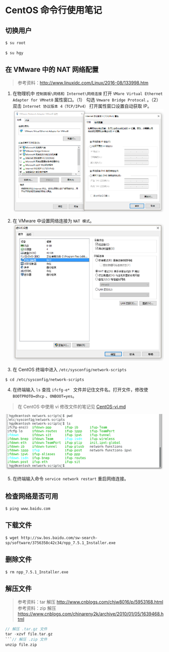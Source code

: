 # CentOS 命令行使用笔记
## 切换用户
```
$ su root

$ su hgy

```

## 在 VMware 中的 NAT 网络配置
> 参考资料：http://www.linuxidc.com/Linux/2016-08/133998.htm

1. 在物理机中 `控制面板\网络和 Internet\网络连接` 打开 `VMare Virtual Ethernet Adapter for VMnet8` 属性窗口。（1） 勾选 `Vmware Bridge Protocal` 。（2）双击 `Internet 协议版本 4（TCP/IPv4）` 打开属性窗口设置自动获取 IP。
![CentOS NAT 网络配置](./images/VMnet8-attr.png) 

2. 在 VMware 中设置网络连接为 `NAT 模式`。
![ VMware NAT 网络设置](./images/VMnet8-nat.png)

3. 在 CentOS 终端中进入 `/etc/sysconfig/network-scripts`
```
$ cd /etc/sysconfig/network-scripts
```

4. 在终端输入 `ls` 查找 `ifcfg-e* ` 文件并记住文件名。打开文件，修改使 `BOOTPROTO=dhcp` 、`ONBOOT=yes`。
> 在 CentOS 中使用 vi 修改文件的笔记见 [CentOS-vi.md](./CentOS-vi.md)

![ CentOS 网络设置](./images/CentOS-nat.png)

5. 在终端输入命令 ` service network restart ` 重启网络连接。


## 检查网络是否可用
```
$ ping www.baidu.com
```

## 下载文件
```
$ wget http://sw.bos.baidu.com/sw-search-sp/software/3756358c42c34/npp_7.5.1_Installer.exe
```

## 删除文件
```
$ rm npp_7.5.1_Installer.exe
```



## 解压文件
> 参考资料：tar 解压 http://www.cnblogs.com/chjw8016/p/5953168.html
> 参考资料：zip 解压 https://www.cnblogs.com/chinareny2k/archive/2010/01/05/1639468.html
```c
// 解压 .tar.gz 文件
tar -xzvf file.tar.gz 
```// 解压 .zip 文件
unzip file.zip
```
